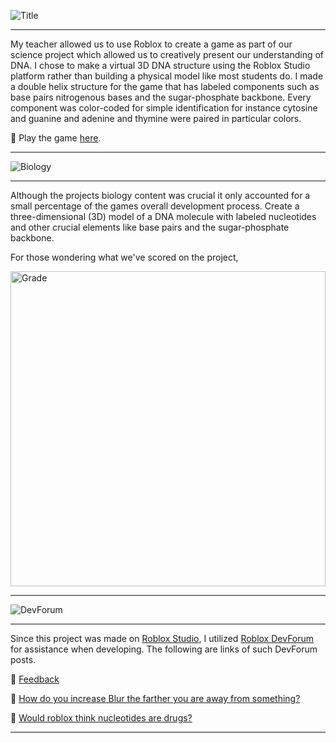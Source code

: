 ![Title](https://github.com/user-attachments/assets/49aaf4d1-dac5-4fcc-8e3c-00032ddba7db)

---
My teacher allowed us to use Roblox to create a game as part of our science project which allowed us to creatively present our understanding of DNA. I chose to make a virtual 3D DNA structure using the Roblox Studio platform rather than building a physical model like most students do. I made a double helix structure for the game that has labeled components such as base pairs nitrogenous bases and the sugar-phosphate backbone. Every component was color-coded for simple identification for instance cytosine and guanine and adenine and thymine were paired in particular colors.

🔗 Play the game [here](https://www.roblox.com/games/15958019198/Bio-Science-Project).

---
![Biology](https://github.com/user-attachments/assets/9578ca7c-0723-48c0-966c-26889255ab5d)

---
Although the projects biology content was crucial it only accounted for a small percentage of the games overall development process. Create a three-dimensional (3D) model of a DNA molecule with labeled nucleotides and other crucial elements like base pairs and the sugar-phosphate backbone.

For those wondering what we've scored on the project,

<img width="504" alt="Grade" src="https://github.com/user-attachments/assets/bfd7d12b-521a-456a-b289-d562741f68b1" />

---
![DevForum](https://github.com/user-attachments/assets/be9be175-ec8f-4955-9609-661aa8ddc210)

---
Since this project was made on [Roblox Studio](https://create.roblox.com), I utilized [Roblox DevForum](https://devforum.roblox.com) for assistance when developing. The following are links of such DevForum posts.

🔗 [Feedback](https://devforum.roblox.com/t/oonjas-diner-b-dn4-the-roblox-game-that-got-me-an-a/2892026?u=pigpen255)

🔗 [How do you increase Blur the farther you are away from something?](https://devforum.roblox.com/t/how-do-you-increase-blur-the-farther-you-are-away-from-something/2794839?u=pigpen255)

🔗 [Would roblox think nucleotides are drugs?](https://devforum.roblox.com/t/would-roblox-think-nucleotides-are-drugs/2806756?u=pigpen255)

---
